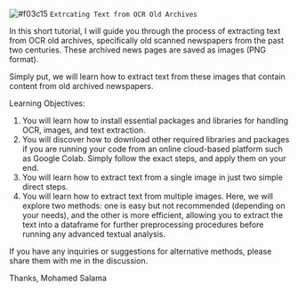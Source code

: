 ![#f03c15](https://via.placeholder.com/15/f03c15/000000?text=+)
`Extrcating Text from OCR Old Archives`


In this short tutorial, I will guide you through the process of extracting text from OCR old archives, specifically old scanned newspapers from the past two centuries.
These archived news pages are saved as images (PNG format).

Simply put, we will learn how to extract text from these images that contain content from old archived newspapers.

Learning Objectives:
1. You will learn how to install essential packages and libraries for handling OCR, images, and text extraction.
2. You will discover how to download other required libraries and packages if you are running your code from an online cloud-based platform such as Google Colab. Simply follow the exact steps, and apply them on your end.
3. You will learn how to extract text from a single image in just two simple direct steps.
4. You will learn how to extract text from multiple images. Here, we will explore two methods: one is easy but not recommended (depending on your needs), and the other is more efficient, allowing you to extract the text into a dataframe for further preprocessing procedures before running any advanced textual analysis.

If you have any inquiries or suggestions for alternative methods, please share them with me in the discussion.


Thanks, Mohamed Salama
